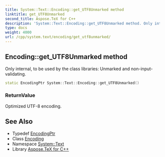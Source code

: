 ```yaml
---
title: System::Text::Encoding::get_UTF8Unmarked method
linktitle: get_UTF8Unmarked
second_title: Aspose.TeX for C++
description: 'System::Text::Encoding::get_UTF8Unmarked method. Only internal, to be used by the class libraries: Unmarked and non-input-validating in C++.'
type: docs
weight: 4000
url: /cpp/system.text/encoding/get_utf8unmarked/
---
```

## Encoding::get_UTF8Unmarked method


Only internal, to be used by the class libraries: Unmarked and non-input-validating.

```cpp
static EncodingPtr System::Text::Encoding::get_UTF8Unmarked()
```


### ReturnValue

Optimized UTF-8 encoding.

## See Also

* Typedef [EncodingPtr](../../../system/encodingptr/)
* Class [Encoding](../)
* Namespace [System::Text](../../)
* Library [Aspose.TeX for C++](../../../)
